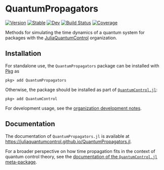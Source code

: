 # QuantumPropagators

[![Version](https://juliahub.com/docs/QuantumPropagators/version.svg)](https://juliahub.com/ui/Packages/QuantumPropagators/ApFlo)
[![Stable](https://img.shields.io/badge/docs-stable-blue.svg)](https://juliaquantumcontrol.github.io/QuantumPropagators.jl/stable)
[![Dev](https://img.shields.io/badge/docs-dev-blue.svg)](https://juliaquantumcontrol.github.io/QuantumPropagators.jl/dev)
[![Build Status](https://github.com/JuliaQuantumControl/QuantumPropagators.jl/workflows/CI/badge.svg)](https://github.com/JuliaQuantumControl/QuantumPropagators.jl/actions)
[![Coverage](https://codecov.io/gh/JuliaQuantumControl/QuantumPropagators.jl/branch/master/graph/badge.svg)](https://codecov.io/gh/JuliaQuantumControl/QuantumPropagators.jl)

Methods for simulating the time dynamics of a quantum system for packages with the [JuliaQuantumControl][] organization.

## Installation

For standalone use, the `QuantumPropagators` package can be installed with [Pkg][] as

~~~
pkg> add QuantumPropagators
~~~

Otherwise, the package should be installed as part of [`QuantumControl.jl`][QuantumControl]:

~~~
pkg> add QuantumControl
~~~

For development usage, see the [organization development notes](https://github.com/JuliaQuantumControl#development).

## Documentation

The documentation of `QuantumPropagators.jl` is available at <https://juliaquantumcontrol.github.io/QuantumPropagators.jl>.

For a broader perspective on how time propagation fits in the context of quantum control theory, see the [documentation of the `QuantumControl.jl` meta-package](https://juliaquantumcontrol.github.io/QuantumControl.jl/).

[QuantumControl]: https://github.com/JuliaQuantumControl/QuantumControl.jl#readme
[JuliaQuantumControl]: https://github.com/JuliaQuantumControl
[Pkg]: https://pkgdocs.julialang.org/v1/
